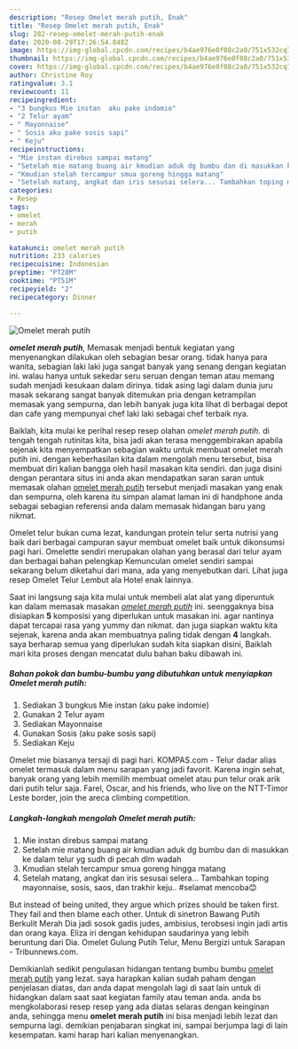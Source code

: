 ```yaml
---
description: "Resep Omelet merah putih, Enak"
title: "Resep Omelet merah putih, Enak"
slug: 282-resep-omelet-merah-putih-enak
date: 2020-08-29T17:26:54.848Z
image: https://img-global.cpcdn.com/recipes/b4ae976e0f08c2a0/751x532cq70/omelet-merah-putih-foto-resep-utama.jpg
thumbnail: https://img-global.cpcdn.com/recipes/b4ae976e0f08c2a0/751x532cq70/omelet-merah-putih-foto-resep-utama.jpg
cover: https://img-global.cpcdn.com/recipes/b4ae976e0f08c2a0/751x532cq70/omelet-merah-putih-foto-resep-utama.jpg
author: Christine Roy
ratingvalue: 3.1
reviewcount: 11
recipeingredient:
- "3 bungkus Mie instan  aku pake indomie"
- "2 Telur ayam"
- " Mayonnaise"
- " Sosis aku pake sosis sapi"
- " Keju"
recipeinstructions:
- "Mie instan direbus sampai matang"
- "Setelah mie matang buang air kmudian aduk dg bumbu dan di masukkan ke dalam telur yg sudh di pecah dlm wadah"
- "Kmudian stelah tercampur smua goreng hingga matang"
- "Setelah matang, angkat dan iris sesusai selera... Tambahkan toping mayonnaise, sosis, saos, dan trakhir keju.. #selamat mencoba😊"
categories:
- Resep
tags:
- omelet
- merah
- putih

katakunci: omelet merah putih 
nutrition: 233 calories
recipecuisine: Indonesian
preptime: "PT28M"
cooktime: "PT51M"
recipeyield: "2"
recipecategory: Dinner

---
```



![Omelet merah putih](https://img-global.cpcdn.com/recipes/b4ae976e0f08c2a0/751x532cq70/omelet-merah-putih-foto-resep-utama.jpg)

<b><i>omelet merah putih</i></b>, Memasak menjadi bentuk kegiatan yang menyenangkan dilakukan oleh sebagian besar orang. tidak hanya para wanita, sebagian laki laki juga sangat banyak yang senang dengan kegiatan ini. walau hanya untuk sekedar seru seruan dengan teman atau memang sudah menjadi kesukaan dalam dirinya. tidak asing lagi dalam dunia juru masak sekarang sangat banyak ditemukan pria dengan ketrampilan memasak yang sempurna, dan lebih banyak juga kita lihat di berbagai depot dan cafe yang mempunyai chef laki laki sebagai chef terbaik nya.

Baiklah, kita mulai ke perihal resep resep olahan <i>omelet merah putih</i>. di tengah tengah rutinitas kita, bisa jadi akan terasa menggembirakan apabila sejenak kita menyempatkan sebagian waktu untuk membuat omelet merah putih ini. dengan keberhasilan kita dalam mengolah menu tersebut, bisa membuat diri kalian bangga oleh hasil masakan kita sendiri. dan juga disini dengan perantara situs ini anda akan mendapatkan saran saran untuk memasak olahan <u>omelet merah putih</u> tersebut menjadi masakan yang enak dan sempurna, oleh karena itu simpan alamat laman ini di handphone anda sebagai sebagian referensi anda dalam memasak hidangan baru yang nikmat.

Omelet telur bukan cuma lezat, kandungan protein telur serta nutrisi yang baik dari berbagai campuran sayur membuat omelet baik untuk dikonsumsi pagi hari. Omelette sendiri merupakan olahan yang berasal dari telur ayam dan berbagai bahan pelengkap Kemunculan omelet sendiri sampai sekarang belum diketahui dari mana, ada yang menyebutkan dari. Lihat juga resep Omelet Telur Lembut ala Hotel enak lainnya.


Saat ini langsung saja kita mulai untuk membeli alat alat yang diperuntuk kan dalam memasak masakan <u><i>omelet merah putih</i></u> ini. seenggaknya bisa disiapkan <b>5</b> komposisi yang diperlukan untuk masakan ini. agar nantinya dapat tercapai rasa yang yummy dan nikmat. dan juga siapkan waktu kita sejenak, karena anda akan membuatnya paling tidak dengan <b>4</b> langkah. saya berharap semua yang diperlukan sudah kita siapkan disini, Baiklah mari kita proses dengan mencatat dulu bahan baku dibawah ini.

<!--inarticleads1-->

##### Bahan pokok dan bumbu-bumbu yang dibutuhkan untuk menyiapkan Omelet merah putih:

1. Sediakan 3 bungkus Mie instan  (aku pake indomie)
1. Gunakan 2 Telur ayam
1. Sediakan  Mayonnaise
1. Gunakan  Sosis (aku pake sosis sapi)
1. Sediakan  Keju


Omelet mie biasanya tersaji di pagi hari. KOMPAS.com - Telur dadar alias omelet termasuk dalam menu sarapan yang jadi favorit. Karena ingin sehat, banyak orang yang lebih memilih membuat omelet atau pun telur orak arik dari putih telur saja. Farel, Oscar, and his friends, who live on the NTT-Timor Leste border, join the areca climbing competition. 

<!--inarticleads2-->

##### Langkah-langkah mengolah Omelet merah putih:

1. Mie instan direbus sampai matang
1. Setelah mie matang buang air kmudian aduk dg bumbu dan di masukkan ke dalam telur yg sudh di pecah dlm wadah
1. Kmudian stelah tercampur smua goreng hingga matang
1. Setelah matang, angkat dan iris sesusai selera... Tambahkan toping mayonnaise, sosis, saos, dan trakhir keju.. #selamat mencoba😊


But instead of being united, they argue which prizes should be taken first. They fail and then blame each other. Untuk di sinetron Bawang Putih Berkulit Merah Dia jadi sosok gadis judes, ambisius, terobsesi ingin jadi artis dan orang kaya. Eliza iri dengan kehidupan saudarinya yang lebih beruntung dari Dia. Omelet Gulung Putih Telur, Menu Bergizi untuk Sarapan - Tribunnews.com. 

Demikianlah sedikit pengulasan hidangan tentang bumbu bumbu <u>omelet merah putih</u> yang lezat. saya harapkan kalian sudah paham dengan penjelasan diatas, dan anda dapat mengolah lagi di saat lain untuk di hidangkan dalam saat saat kegiatan family atau teman anda. anda bs mengkolaborasi resep resep yang ada diatas selaras dengan keinginan anda, sehingga menu <b>omelet merah putih</b> ini bisa menjadi lebih lezat dan sempurna lagi. demikian penjabaran singkat ini, sampai berjumpa lagi di lain kesempatan. kami harap hari kalian menyenangkan.

